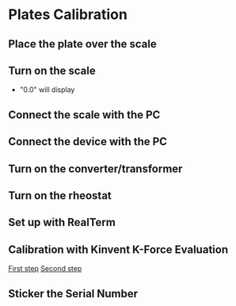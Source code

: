 # Plates Calibration

## Place the plate over the scale
## Turn on the scale 
   - "0.0" will display
   
## Connect the scale with the PC
## Connect the device with the PC
## Turn on the converter/transformer
## Turn on the rheostat


## Set up with RealTerm
	
## Calibration with Kinvent K-Force Evaluation
[First step](https://github.com/dmarkoglou/hello-world/blame/branch_test_3_URL/Kinvent_KForce_Evaluation.md#L9-L13)
[Second step](https://github.com/dmarkoglou/hello-world/blob/branch_test_3_URL/Kinvent_KForce_Evaluation.md#tab-serialusb-start)
	
## Sticker the Serial Number
	
